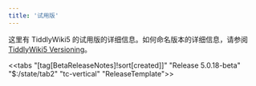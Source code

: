 ```yaml
---
title: '试用版'
---
```


这里有 TiddlyWiki5 的试用版的详细信息。如何命名版本的详细信息，请参阅 [TiddlyWiki5 Versioning](#TiddlyWiki5%20Versioning)。

<<tabs "[tag[BetaReleaseNotes]!sort[created]]" "Release 5.0.18-beta" "$:/state/tab2" "tc-vertical" "ReleaseTemplate">>
